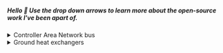 ##### Hello 👋 Use the drop down arrows to learn more about the open-source work I've been apart of.

<details><summary>Controller Area Network bus</summary>

- [hardbyte/python-can](https://github.com/hardbyte/python-can) - has enabled CAN logging of signals communicated over CAN buses, along with data engineering by parsing recoded logs. 
- [j-c-cook/cross-compile-python.md](https://gist.github.com/j-c-cook/2a291dc0bfaa2f6639272e344ff66e62) - [cpython](https://github.com/python/cpython) was cross-compiled to enable usage of `python-can` on an armv7l chip archetecture.

 </details>

<details><summary>Ground heat exchangers</summary>

- [pygfunction](https://github.com/MassimoCimmino/pygfunction) served as the backbone for a first of kind ground heat exchanger design tool, [ghedt](https://github.com/j-c-cook/ghedt). 
- [cpgfunctionEP](https://github.com/j-c-cook/cpgfunctionEP) has been integrated into [EnergyPlus](https://github.com/NREL/EnergyPlus) as a third party application.
- [cpgfunction](https://github.com/j-c-cook/cpgfunction) was used to compute g-functions on a high performance computing cluster (HPCC).

(Refer to my [masters thesis](https://www.proquest.com/openview/666c28b0c84b2b993d1aab54b84b5812/1?cbl=18750&diss=y&pq-origsite=gscholar) for a more detailed discussion.)

Note: An independent copy of [ghedt](https://github.com/j-c-cook/ghedt) was made of the source code (without the git history) and development has continued at [GHEDesigner](https://github.com/BETSRG/GHEDesigner). 

</details>
